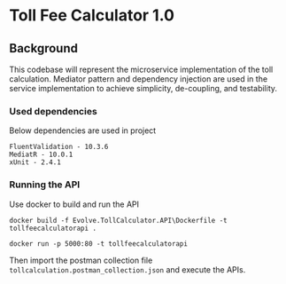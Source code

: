 # Toll Fee Calculator 1.0

## Background

This codebase will represent the microservice implementation of the toll calculation. Mediator pattern and dependency injection are used in the service implementation to achieve simplicity, de-coupling, and testability.

### Used dependencies

Below dependencies are used in project

```
FluentValidation - 10.3.6
MediatR - 10.0.1
xUnit - 2.4.1
```

### Running the API

Use docker to build and run the API

```
docker build -f Evolve.TollCalculator.API\Dockerfile -t tollfeecalculatorapi .

docker run -p 5000:80 -t tollfeecalculatorapi
```
Then import the postman collection file ```tollcalculation.postman_collection.json``` and execute the APIs.
